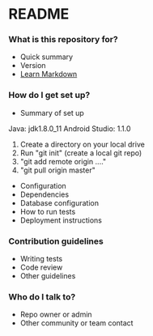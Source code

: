 # README #

### What is this repository for? ###

* Quick summary
* Version
* [Learn Markdown](https://bitbucket.org/tutorials/markdowndemo)

### How do I get set up? ###

* Summary of set up

Java: jdk1.8.0_11
Android Studio: 1.1.0

1. Create a directory on your local drive
2. Run "git init" (create a local git repo)
3. "git add remote origin ...."
4. "git pull origin master"

* Configuration
* Dependencies
* Database configuration
* How to run tests
* Deployment instructions

### Contribution guidelines ###

* Writing tests
* Code review
* Other guidelines

### Who do I talk to? ###

* Repo owner or admin
* Other community or team contact